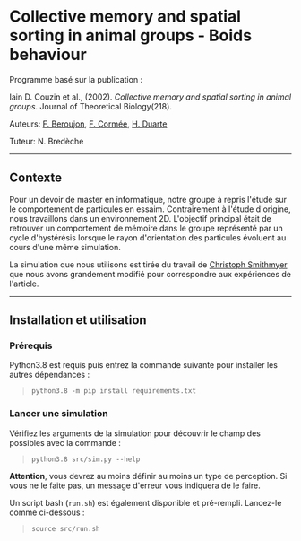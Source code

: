 # Collective memory and spatial sorting in animal groups - Boids behaviour

Programme basé sur la publication :

Iain D. Couzin et al., (2002). *Collective memory and spatial sorting in animal groups*.
Journal of Theoretical Biology(218).

Auteurs: [F. Beroujon](https://github.com/Flosilver),
[F. Cormée](https://github.com/Florian-Cormee),
[H. Duarte](https://github.com/Bacmel)

Tuteur: N. Bredèche

---

## Contexte

Pour un devoir de master en informatique, notre groupe à repris l'étude sur le
comportement de particules en essaim. Contrairement à l'étude d'origine, nous
travaillons dans un environnement 2D. L'objectif principal était de retrouver un
comportement de mémoire dans le groupe représenté par un cycle d'hystérésis
lorsque le rayon d'orientation des particules évoluent au cours d'une même
simulation.

La simulation que nous utilisons est tirée du travail de
[Christoph Smithmyer](https://gitlab.com/chrismit3s/boids) que nous avons
grandement modifié pour correspondre aux expériences de l'article.

---

## Installation et utilisation

### Prérequis

Python3.8 est requis puis entrez la commande suivante pour installer les autres dépendances :

> `python3.8 -m pip install requirements.txt`

### Lancer une simulation

Vérifiez les arguments de la simulation pour découvrir le champ des possibles
avec la commande :

> `python3.8 src/sim.py --help`

**Attention**, vous devrez au moins définir au moins un type de perception. Si vous
ne le faite pas, un message d'erreur vous indiquera de le faire.

Un script bash (`run.sh`) est également disponible et pré-rempli. Lancez-le comme ci-dessous :

> `source src/run.sh`
